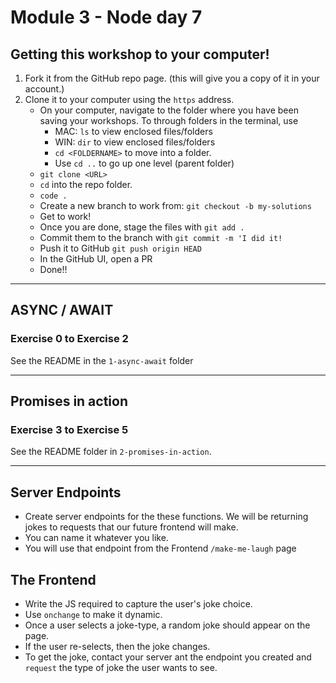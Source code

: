 # Module 3 - Node day 7 

## Getting this workshop to your computer!

1. Fork it from the GitHub repo page. (this will give you a copy of it in your account.)
2. Clone it to your computer using the `https` address.
    - On your computer, navigate to the folder where you have been saving your workshops. To through folders in the terminal, use
        - MAC: `ls` to view enclosed files/folders
        - WIN: `dir` to view enclosed files/folders
        - `cd <FOLDERNAME>` to move into a folder.
        - Use `cd ..` to go up one level (parent folder)
    - `git clone <URL>`
    - `cd` into the repo folder.
    - `code .`
    - Create a new branch to work from: `git checkout -b my-solutions`
    - Get to work!
    - Once you are done, stage the files with `git add .`
    - Commit them to the branch with `git commit -m 'I did it!`
    - Push it to GitHub `git push origin HEAD`
    - In the GitHub UI, open a PR
    - Done!!

---

## ASYNC / AWAIT

### Exercise 0 to Exercise 2

See the README in the `1-async-await` folder

---

## Promises in action

### Exercise 3 to Exercise 5

See the README folder in `2-promises-in-action`.

---

## Server Endpoints

- Create server endpoints for the these functions. We will be returning jokes to requests that our future frontend will make.
- You can name it whatever you like.
- You will use that endpoint from the Frontend `/make-me-laugh` page

## The Frontend

- Write the JS required to capture the user's joke choice.
- Use `onchange` to make it dynamic.
- Once a user selects a joke-type, a random joke should appear on the page.
- If the user re-selects, then the joke changes.
- To get the joke, contact your server ant the endpoint you created and `request` the type of joke the user wants to see.
